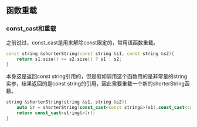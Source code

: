 ## 函数重载 ##
### const_cast和重载 ###
之前说过，const_cast是用来解除const限定的，常用语函数重载。
```cpp
const string &shorterString(const string &s1, const string &s2){
	return s1.size() <= s2.size() ? s1 : s2;
}
```
本身这是返回const string引用的，但是假如调用这个函数用的是非常量的string实参，结果返回的是const string的引用，因此需要重载一个新的shorterString函数。
```cpp
string &shorterString(string &s1, string &s2){
	auto &r = shorterString(const_cast<const string&>(s1),const_cast<const string&>(s2));
	return const_cast<string&>(r);
}
```